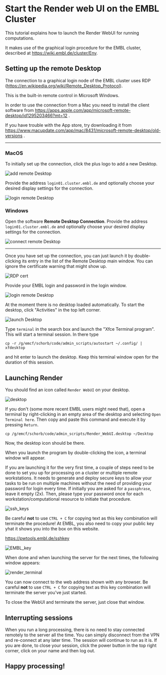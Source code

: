 # Start the Render web UI on the EMBL Cluster

This tutorial explains how to launch the Render WebUI for running computations.

It makes use of the graphical login procedure for the EMBL cluster, described at https://wiki.embl.de/cluster/Env.


## Setting up the remote Desktop

The connection to a graphical login node of the EMBL cluster uses RDP (https://en.wikipedia.org/wiki/Remote_Desktop_Protocol).

This is the built-in remote control in Microsoft Windows.

In order to use the connection from a Mac you need to install the client software from https://apps.apple.com/app/microsoft-remote-desktop/id1295203466?mt=12 .

If you have trouble with the App store, try downloading it from https://www.macupdate.com/app/mac/8431/microsoft-remote-desktop/old-versions .

***

### MacOS 

To initially set up the connection, click the plus logo to add a new Desktop.

![add remote Desktop](img/ms_add.png "Add remote Desktop")

Provide the address `login01.cluster.embl.de` and optionally choose your desired display settings for the connection.

![login remote Desktop](img/rdp_login01.png "Add remote Desktop")

### Windows
Open the software **Remote Desktop Connection**. Provide the address `login01.cluster.embl.de` and optionally choose your desired display settings for the connection.

![connect remote Desktop](img/rdp_win.png "Connect remote Desktop")


***

Once you have set up the connection, you can just launch it by double-clicking its entry in the list of the Remote Desktop main window. You can ignore the certificate warning that might show up.

![RDP cert](img/rdp_cert.png "RDP certificate warning")

Provide your EMBL login and password in the login window. 

![login remote Desktop](img/xrdp_login.png "Log in")

At the moment there is no desktop loaded automatically. To start the desktop, click "Activities" in the top left corner.

![launch Desktop](img/gnome_terminal.png "launch Desktop")

Type `terminal` in the search box and launch the "Xfce Terminal program".
This will start a terminal session. In there type 

```
cp -r /g/emcf/schorb/code/admin_scripts/autostart ~/.config/ | xfdesktop
```

and hit enter to launch the desktop. Keep this terminal window open for the duration of this session.

## Launching Render


You should find an icon called `Render WebUI` on your desktop.

![desktop](img/render_desktop_icon.png "Render - Desktop icon")

If you don't (some more recent EMBL users might need that), open a terminal by right-clicking in an empty area of the desktop and selecting `Open Terminal here`.
Then copy and paste this command and execute it by pressing `Return`.

```
cp /g/emcf/schorb/code/admin_scripts/Render_WebUI.desktop ~/Desktop
```

Now, the desktop icon should be there.

When you launch the program by double-clicking the icon, a terminal window will appear.

If you are launching it for the very first time, a couple of steps need to be done to set you up for processing on a cluster or multiple remote workstations.
It needs to generate and deploy secure keys to allow your tasks to be run on multiple machines without the need of providing your password for login every time.
If initially you are asked for a `passphrase`, leave it empty (2x).
Then, please type your password once for each workstation/computational resource to initiate that procedure.

![ssh_keys](img/ssh_keys.png "ssh key generation")

Be careful **not** to use `CTRL + C` for copying text as this key combination will terminate the procedure!
At EMBL, you also need to copy your public key yhat it shows you into the box on this website.

https://pwtools.embl.de/sshkey

![EMBL_key](img/EMBL_key.png "ssh key upload")

When done and when launching the server for the next times, the following window appears:

![render_terminal](img/render_terminal.png "remote terminal")

You can now connect to the web address shown with any browser. Be careful **not** to use `CTRL + C` for copying text as this key combination will terminate the server you've just started.

To close the WebUI and terminate the server, just close that window.

## Interrupting sessions

When you run a long processing, there is no need to stay connected remotely to the server all the time. You can simply disconnect from the VPN and re-connect at any later time. The session will continue to run as it is.
If you are done, to close your session, click the power button in the top right corner, click on your name and then log out.

## Happy processing!
